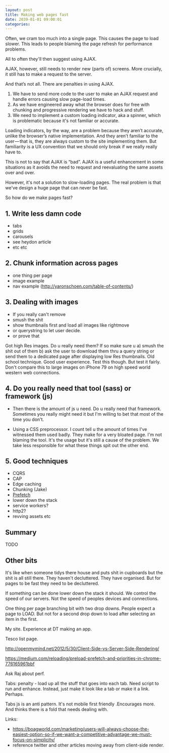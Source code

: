 ```yaml
---
layout: post
title: Making web pages fast
date: 2039-01-01 09:00:01
categories:
---
```


Often, we cram too much into a single page. This causes the page to load slower. This leads to people blaming the page refresh for performance problems.

All to often they'll then suggest using AJAX.

AJAX, however, still needs to render new (parts of) screens. More crucially, it still has to make a request to the server.

And that’s not all. There are penalties in using AJAX.

1. We have to send more code to the user to make an AJAX request and handle errors causing slow page-load times.
2. As we have engineered away what the browser does for free with chunking and progressive rendering we have to hack and stuff.
3. We need to implement a custom loading indicator, aka a spinner, which is problematic because it's not familiar or accurate.

Loading indicators, by the way, are a problem because they aren’t accurate, unlike the browser’s native implementation. And they aren’t familiar to the user — that is, they are always custom to the site implementing them. But familiarity is a UX convention that we should only break if we really really have to.

This is not to say that AJAX is “bad”. AJAX is a useful enhancement in some situations as it avoids the need to request and reevaluating the same assets over and over.

However, it's not a solution to slow-loading pages. The real problem is that we've design a huge page that can never be fast.

So how do we make pages fast?

## 1. Write less damn code

- tabs
- grids
- carousels
- see heydon article
- etc etc

## 2. Chunk information across pages

- one thing per page
- image example
- nav example (http://yaronschoen.com/table-of-contents/)

## 3. Dealing with images

- If you really can't remove
- smush the shit
- show thumbnails first and load all images like rightmove
- or querystring to let user decide.
- or prove that

Got high Res images. Do u really need them? If so make sure u a) smush the shit out of them b) ask the user to download them thru a query string or send them to a dedicated page after displaying low Res thumbnails.  Old school technique. Good user experience. Test this though. But test it fairly. Don't compare this to large images on iPhone 79 on high speed world western web connections.

## 4. Do you really need that tool (sass) or framework (js)

- Then there is the amount of js u need. Do u really need that framework. Sometimes you really might need it but I'm willing to bet that most of the time you don't.

- Using a CSS preprocessor.  I count tell u the amount of times I've witnessed them used badly.  They make for a very bloated page. I'm not blaming the tool. It's the usage but it's still a cause of the problem. We take less responsible for what these things spit out the other end.

## 5. Good techniques

- CQRS
- CAP
- Edge caching
- Chunking (Jake)
- [Prefetch](https://medium.com/reloading/preload-prefetch-and-priorities-in-chrome-776165961bbf)
- lower down the stack
- service workers?
- http2?
- revving assets etc

## Summary

TODO

## Other bits

It's like when someone tidys there house and puts shit in cupboards but the shit is all still there. They haven't decluttered. They have organised. But for pages to be fast they need to be decluttered.

If something can be done lower down the stack it should. We control the speed of our servers. Not the speed of peoples devices and connections.

One thing per page branching bit with two drop downs. People expect a page to LOAD. But not for a second drop down to load after selecting an item in the first.

My site. Experience at DT making an app.

Tesco list page.

http://openmymind.net/2012/5/30/Client-Side-vs-Server-Side-Rendering/

https://medium.com/reloading/preload-prefetch-and-priorities-in-chrome-776165961bbf

Ask Raj about perf.

Tabs: penalty - load up all the stuff that goes into each tab. Need script to run and enhance. Instead, just make it look like a tab or make it a link. Perhaps.

Tabs js is an anti pattern. It's not mobile first friendly  .Encourages more. And thinks there is a fold that needs dealing with.

Links:

- https://boagworld.com/marketing/users-will-always-choose-the-easiest-option-so-if-we-want-a-competitive-advantage-we-must-focus-on-simplicity/
- reference twitter and other articles moving away from client-side render.
